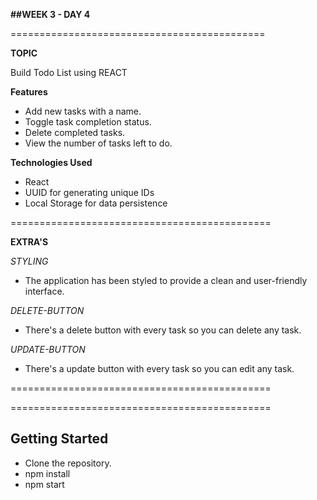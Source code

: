 **##WEEK 3 - DAY 4**

============================================

**TOPIC**

Build Todo List using REACT

**Features**

- Add new tasks with a name.
- Toggle task completion status.
- Delete completed tasks.
- View the number of tasks left to do.

**Technologies Used**

- React
- UUID for generating unique IDs
- Local Storage for data persistence

=============================================

**EXTRA'S**

_STYLING_

- The application has been styled to provide a clean and user-friendly interface.

_DELETE-BUTTON_

- There's a delete button with every task so you can delete any task.

_UPDATE-BUTTON_

- There's a update button with every task so you can edit any task.

=============================================

=============================================

## Getting Started

- Clone the repository.
- npm install
- npm start
